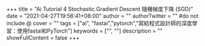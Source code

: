 +++
title = "Ai Tutorial 4 Stochastic Gradient Descent 隨機梯度下降 (SGD)"
date = "2021-04-27T19:56:41+08:00"
author = ""
authorTwitter = "" #do not include @
cover = ""
tags = ["ai", "fastai","pytorch","寫給程式設計師的深度學習：使用fastai和PyTorch"]
keywords = ["", ""]
description = ""
showFullContent = false
+++

